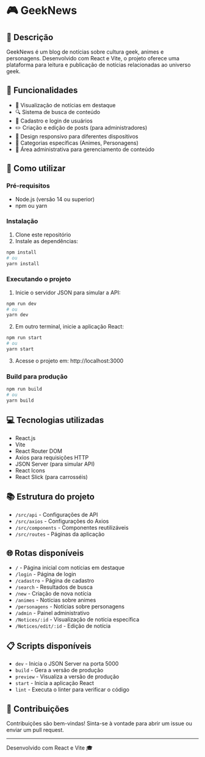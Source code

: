 # 🎮 GeekNews

## 📝 Descrição

GeekNews é um blog de notícias sobre cultura geek, animes e personagens. Desenvolvido com React e Vite, o projeto oferece uma plataforma para leitura e publicação de notícias relacionadas ao universo geek.

## 🚀 Funcionalidades

- 📰 Visualização de notícias em destaque
- 🔍 Sistema de busca de conteúdo
- 👤 Cadastro e login de usuários
- ✏️ Criação e edição de posts (para administradores)
- 📱 Design responsivo para diferentes dispositivos
- 🎯 Categorias específicas (Animes, Personagens)
- 🔐 Área administrativa para gerenciamento de conteúdo

## 🔧 Como utilizar

### Pré-requisitos

- Node.js (versão 14 ou superior)
- npm ou yarn

### Instalação

1. Clone este repositório
2. Instale as dependências:

```bash
npm install
# ou
yarn install
```

### Executando o projeto

1. Inicie o servidor JSON para simular a API:

```bash
npm run dev
# ou
yarn dev
```

2. Em outro terminal, inicie a aplicação React:

```bash
npm run start
# ou
yarn start
```

3. Acesse o projeto em: http://localhost:3000

### Build para produção

```bash
npm run build
# ou
yarn build
```

## 💻 Tecnologias utilizadas

- React.js
- Vite
- React Router DOM
- Axios para requisições HTTP
- JSON Server (para simular API)
- React Icons
- React Slick (para carrosséis)

## 📚 Estrutura do projeto

- `/src/api` - Configurações de API
- `/src/axios` - Configurações do Axios
- `/src/components` - Componentes reutilizáveis
- `/src/routes` - Páginas da aplicação

## 🌐 Rotas disponíveis

- `/` - Página inicial com notícias em destaque
- `/login` - Página de login
- `/cadastro` - Página de cadastro
- `/search` - Resultados de busca
- `/new` - Criação de nova notícia
- `/animes` - Notícias sobre animes
- `/personagens` - Notícias sobre personagens
- `/admin` - Painel administrativo
- `/Notices/:id` - Visualização de notícia específica
- `/Notices/edit/:id` - Edição de notícia

## 📋 Scripts disponíveis

- `dev` - Inicia o JSON Server na porta 5000
- `build` - Gera a versão de produção
- `preview` - Visualiza a versão de produção
- `start` - Inicia a aplicação React
- `lint` - Executa o linter para verificar o código

## 🤝 Contribuições

Contribuições são bem-vindas! Sinta-se à vontade para abrir um issue ou enviar um pull request.

---

Desenvolvido com React e Vite 🎓
